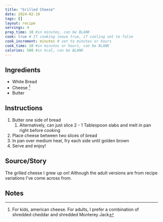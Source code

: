 ```yaml
---
title: "Grilled Cheese"
date: 2024-02-10
tags: []
layout: recipe
servings: 4
prep_time: 10 #in minutes, can be BLANK
cook: true # If cooking leave true, if cooling set to false
cook_increment: minutes # set to minutes or hours
cook_time: 10 #in minutes or hours, can be BLANK
calories: 500 #in kcal, can be BLANK
---
```


## Ingredients

- White Bread
- Cheese [^1]
- Butter

## Instructions

1. Butter one side of bread
   1. Alternatively, can just slice 2 - 1 Tablespoon slabs and melt in pan right before cooking
2. Place cheese between two slices of bread
3. In pan over medium heat, fry each side until golden brown
4. Serve and enjoy!

## Source/Story

The grilled cheese I grew up on!  Although the adult versions are from recipe variations I've come across from.

## Notes

[^1]: For kids, american cheese.  For adults, I prefer a combination of shredded cheddar and shredded Monterey Jack